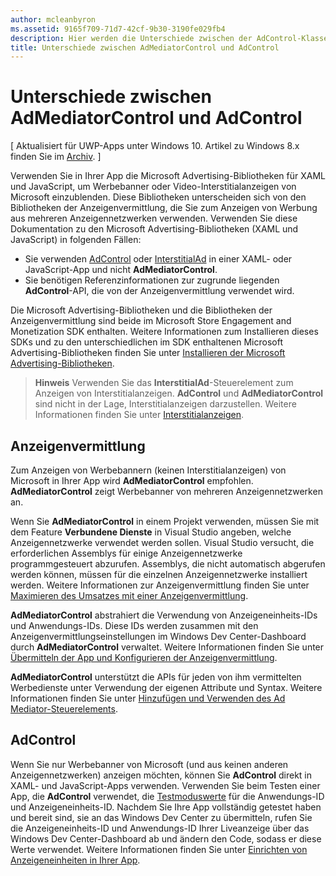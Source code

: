 ```yaml
---
author: mcleanbyron
ms.assetid: 9165f709-71d7-42cf-9b30-3190fe029fb4
description: Hier werden die Unterschiede zwischen der AdControl-Klasse in den Microsoft Advertising-Bibliotheken und der AdMediatorControl-Klasse in den Bibliotheken der Anzeigenvermittlung erläutert.
title: Unterschiede zwischen AdMediatorControl und AdControl
---
```


# Unterschiede zwischen AdMediatorControl und AdControl


\[ Aktualisiert für UWP-Apps unter Windows 10. Artikel zu Windows 8.x finden Sie im [Archiv](http://go.microsoft.com/fwlink/p/?linkid=619132). \]

Verwenden Sie in Ihrer App die Microsoft Advertising-Bibliotheken für XAML und JavaScript, um Werbebanner oder Video-Interstitialanzeigen von Microsoft einzublenden. Diese Bibliotheken unterscheiden sich von den Bibliotheken der Anzeigenvermittlung, die Sie zum Anzeigen von Werbung aus mehreren Anzeigennetzwerken verwenden. Verwenden Sie diese Dokumentation zu den Microsoft Advertising-Bibliotheken (XAML und JavaScript) in folgenden Fällen:

* Sie verwenden [AdControl](https://msdn.microsoft.com/library/windows/apps/microsoft.advertising.winrt.ui.adcontrol.aspx) oder [InterstitialAd](https://msdn.microsoft.com/library/windows/apps/microsoft.advertising.winrt.ui.interstitialad.aspx) in einer XAML- oder JavaScript-App und nicht **AdMediatorControl**.
* Sie benötigen Referenzinformationen zur zugrunde liegenden **AdControl**-API, die von der Anzeigenvermittlung verwendet wird.

Die Microsoft Advertising-Bibliotheken und die Bibliotheken der Anzeigenvermittlung sind beide im Microsoft Store Engagement and Monetization SDK enthalten. Weitere Informationen zum Installieren dieses SDKs und zu den unterschiedlichen im SDK enthaltenen Microsoft Advertising-Bibliotheken finden Sie unter [Installieren der Microsoft Advertising-Bibliotheken](install-the-microsoft-advertising-libraries.md).

>**Hinweis**  Verwenden Sie das **InterstitialAd**-Steuerelement zum Anzeigen von Interstitialanzeigen. **AdControl** und **AdMediatorControl** sind nicht in der Lage, Interstitialanzeigen darzustellen. Weitere Informationen finden Sie unter [Interstitialanzeigen](interstitial-ads.md).

 

## Anzeigenvermittlung


Zum Anzeigen von Werbebannern (keinen Interstitialanzeigen) von Microsoft in Ihrer App wird **AdMediatorControl** empfohlen. **AdMediatorControl** zeigt Werbebanner von mehreren Anzeigennetzwerken an.

Wenn Sie **AdMediatorControl** in einem Projekt verwenden, müssen Sie mit dem Feature **Verbundene Dienste** in Visual Studio angeben, welche Anzeigennetzwerke verwendet werden sollen. Visual Studio versucht, die erforderlichen Assemblys für einige Anzeigennetzwerke programmgesteuert abzurufen. Assemblys, die nicht automatisch abgerufen werden können, müssen für die einzelnen Anzeigennetzwerke installiert werden. Weitere Informationen zur Anzeigenvermittlung finden Sie unter [Maximieren des Umsatzes mit einer Anzeigenvermittlung](use-ad-mediation-to-maximize-revenue.md).

**AdMediatorControl** abstrahiert die Verwendung von Anzeigeneinheits-IDs und Anwendungs-IDs. Diese IDs werden zusammen mit den Anzeigenvermittlungseinstellungen im Windows Dev Center-Dashboard durch **AdMediatorControl** verwaltet. Weitere Informationen finden Sie unter [Übermitteln der App und Konfigurieren der Anzeigenvermittlung](submit-your-app-and-configure-ad-mediation.md).

**AdMediatorControl** unterstützt die APIs für jeden von ihm vermittelten Werbedienste unter Verwendung der eigenen Attribute und Syntax. Weitere Informationen finden Sie unter [Hinzufügen und Verwenden des Ad Mediator-Steuerelements](add-and-use-the-ad-mediator-control.md).

## AdControl


Wenn Sie nur Werbebanner von Microsoft (und aus keinen anderen Anzeigennetzwerken) anzeigen möchten, können Sie **AdControl** direkt in XAML- und JavaScript-Apps verwenden. Verwenden Sie beim Testen einer App, die **AdControl** verwendet, die [Testmoduswerte](test-mode-values.md) für die Anwendungs-ID und Anzeigeneinheits-ID. Nachdem Sie Ihre App vollständig getestet haben und bereit sind, sie an das Windows Dev Center zu übermitteln, rufen Sie die Anzeigeneinheits-ID und Anwendungs-ID Ihrer Liveanzeige über das Windows Dev Center-Dashboard ab und ändern den Code, sodass er diese Werte verwendet. Weitere Informationen finden Sie unter [Einrichten von Anzeigeneinheiten in Ihrer App](set-up-ad-units-in-your-app.md).

 

 


<!--HONumber=May16_HO2-->


